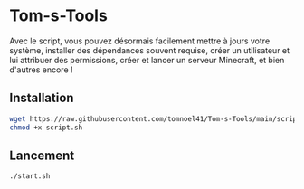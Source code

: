 # Tom-s-Tools
Avec le script, vous pouvez désormais facilement mettre à jours votre système, installer des dépendances souvent requise, créer un utilisateur et lui attribuer des permissions, créer et lancer un serveur Minecraft, et bien d'autres encore !

## Installation

```bash
wget https://raw.githubusercontent.com/tomnoel41/Tom-s-Tools/main/script.sh
chmod +x script.sh
```

## Lancement

```bash
./start.sh
```

